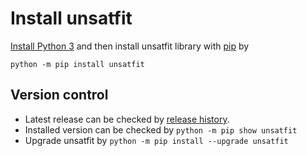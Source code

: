 # Install unsatfit

[Install Python 3](https://realpython.com/installing-python/) and then install unsatfit library with [pip](https://pip.pypa.io/en/stable/getting-started/) by

```
python -m pip install unsatfit
```

## Version control
- Latest release can be checked by [release history](https://pypi.org/project/unsatfit/#history).
- Installed version can be checked by `python -m pip show unsatfit`
- Upgrade unsatfit by `python -m pip install --upgrade unsatfit`
